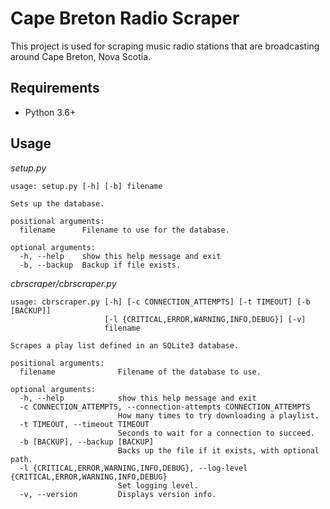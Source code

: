 # Cape Breton Radio Scraper #

This project is used for scraping music radio stations that are broadcasting around
Cape Breton, Nova Scotia.

## Requirements ##
+ Python 3.6+

## Usage ##
*setup.py*
```
usage: setup.py [-h] [-b] filename

Sets up the database.

positional arguments:
  filename      Filename to use for the database.

optional arguments:
  -h, --help    show this help message and exit
  -b, --backup  Backup if file exists.

```

*cbrscraper/cbrscraper.py*
```
usage: cbrscraper.py [-h] [-c CONNECTION_ATTEMPTS] [-t TIMEOUT] [-b [BACKUP]]
                     [-l {CRITICAL,ERROR,WARNING,INFO,DEBUG}] [-v]
                     filename

Scrapes a play list defined in an SQLite3 database.

positional arguments:
  filename              Filename of the database to use.

optional arguments:
  -h, --help            show this help message and exit
  -c CONNECTION_ATTEMPTS, --connection-attempts CONNECTION_ATTEMPTS
                        How many times to try downloading a playlist.
  -t TIMEOUT, --timeout TIMEOUT
                        Seconds to wait for a connection to succeed.
  -b [BACKUP], --backup [BACKUP]
                        Backs up the file if it exists, with optional path.
  -l {CRITICAL,ERROR,WARNING,INFO,DEBUG}, --log-level {CRITICAL,ERROR,WARNING,INFO,DEBUG}
                        Set logging level.
  -v, --version         Displays version info.
```
